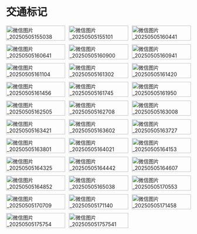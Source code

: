 # 交通标记

<div style="display: grid; grid-template-columns: repeat(3, 1fr); gap: 10px;">
  <img src="./images/微信图片_20250505155038.jpg" alt="微信图片_20250505155038" style="width: 100%;"/>
  <img src="./images/微信图片_20250505155101.jpg" alt="微信图片_20250505155101" style="width: 100%;"/>
  <img src="./images/微信图片_20250505160441.jpg" alt="微信图片_20250505160441" style="width: 100%;"/>
  <img src="./images/微信图片_20250505160641.jpg" alt="微信图片_20250505160641" style="width: 100%;"/>
  <img src="./images/微信图片_20250505160900.jpg" alt="微信图片_20250505160900" style="width: 100%;"/>
  <img src="./images/微信图片_20250505160941.jpg" alt="微信图片_20250505160941" style="width: 100%;"/>
  <img src="./images/微信图片_20250505161104.jpg" alt="微信图片_20250505161104" style="width: 100%;"/>
  <img src="./images/微信图片_20250505161302.jpg" alt="微信图片_20250505161302" style="width: 100%;"/>
  <img src="./images/微信图片_20250505161420.jpg" alt="微信图片_20250505161420" style="width: 100%;"/>
  <img src="./images/微信图片_20250505161456.jpg" alt="微信图片_20250505161456" style="width: 100%;"/>
  <img src="./images/微信图片_20250505161745.jpg" alt="微信图片_20250505161745" style="width: 100%;"/>
  <img src="./images/微信图片_20250505161950.jpg" alt="微信图片_20250505161950" style="width: 100%;"/>
  <img src="./images/微信图片_20250505162505.png" alt="微信图片_20250505162505" style="width: 100%;"/>
  <img src="./images/微信图片_20250505162708.jpg" alt="微信图片_20250505162708" style="width: 100%;"/>
  <img src="./images/微信图片_20250505163008.jpg" alt="微信图片_20250505163008" style="width: 100%;"/>
  <img src="./images/微信图片_20250505163421.jpg" alt="微信图片_20250505163421" style="width: 100%;"/>
  <img src="./images/微信图片_20250505163602.jpg" alt="微信图片_20250505163602" style="width: 100%;"/>
  <img src="./images/微信图片_20250505163727.jpg" alt="微信图片_20250505163727" style="width: 100%;"/>
  <img src="./images/微信图片_20250505163801.jpg" alt="微信图片_20250505163801" style="width: 100%;"/>
  <img src="./images/微信图片_20250505164021.jpg" alt="微信图片_20250505164021" style="width: 100%;"/>
  <img src="./images/微信图片_20250505164153.jpg" alt="微信图片_20250505164153" style="width: 100%;"/>
  <img src="./images/微信图片_20250505164325.jpg" alt="微信图片_20250505164325" style="width: 100%;"/>
  <img src="./images/微信图片_20250505164442.jpg" alt="微信图片_20250505164442" style="width: 100%;"/>
  <img src="./images/微信图片_20250505164607.jpg" alt="微信图片_20250505164607" style="width: 100%;"/>
  <img src="./images/微信图片_20250505164852.jpg" alt="微信图片_20250505164852" style="width: 100%;"/>
  <img src="./images/微信图片_20250505165038.jpg" alt="微信图片_20250505165038" style="width: 100%;"/>
  <img src="./images/微信图片_20250505170553.jpg" alt="微信图片_20250505170553" style="width: 100%;"/>
  <img src="./images/微信图片_20250505170709.jpg" alt="微信图片_20250505170709" style="width: 100%;"/>
  <img src="./images/微信图片_20250505171140.jpg" alt="微信图片_20250505171140" style="width: 100%;"/>
  <img src="./images/微信图片_20250505171458.jpg" alt="微信图片_20250505171458" style="width: 100%;"/>
  <img src="./images/微信图片_20250505175754.jpg" alt="微信图片_20250505175754" style="width: 100%;"/>
  <img src="./images/微信图片_202505051757541.jpg" alt="微信图片_202505051757541" style="width: 100%;"/>
</div>